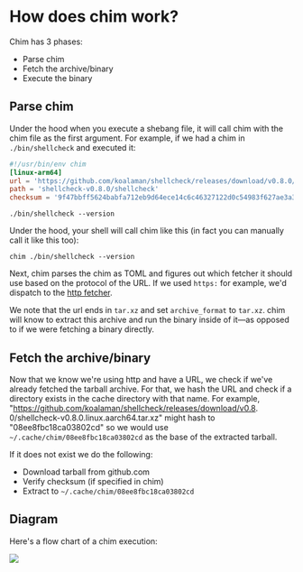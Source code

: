 # How does chim work?

Chim has 3 phases:

* Parse chim
* Fetch the archive/binary
* Execute the binary

## Parse chim

Under the hood when you execute a shebang file, it will call chim with the chim file as the first 
argument. For example, if we had a chim in `./bin/shellcheck` and executed it:

```toml title="bin/shellcheck"
#!/usr/bin/env chim
[linux-arm64]
url = 'https://github.com/koalaman/shellcheck/releases/download/v0.8.0/shellcheck-v0.8.0.linux.aarch64.tar.xz'
path = 'shellcheck-v0.8.0/shellcheck'
checksum = '9f47bbff5624babfa712eb9d64ece14c6c46327122d0c54983f627ae3a30a4ac'
```

```
./bin/shellcheck --version
```

Under the hood, your shell will call chim like this (in fact you can manually call it like this 
too):

```
chim ./bin/shellcheck --version
```

Next, chim parses the chim as TOML and figures out which fetcher it should use based on the 
protocol of the URL. If we used `https:` for example, we'd dispatch to the [http fetcher](/docs/fetchers/http).

We note that the url ends in `tar.xz` and set `archive_format` to `tar.xz`. chim will know to 
extract this archive and run the binary inside of it—as opposed to if we were fetching a binary 
directly.

## Fetch the archive/binary

Now that we know we're using http and have a URL, we check if we've already fetched the tarball 
archive. For that, we hash the URL and check if a directory exists in the cache directory with 
that name. For example, "https://github.com/koalaman/shellcheck/releases/download/v0.8.
0/shellcheck-v0.8.0.linux.aarch64.tar.xz" might hash to "08ee8fbc18ca03802cd" so we would use 
`~/.cache/chim/08ee8fbc18ca03802cd` as the base of the extracted tarball.

If it does not exist we do the following:

* Download tarball from github.com
* Verify checksum (if specified in chim)
* Extract to `~/.cache/chim/08ee8fbc18ca03802cd`


## Diagram

Here's a flow chart of a chim execution:

![](/img/chim-flowchart.png)
